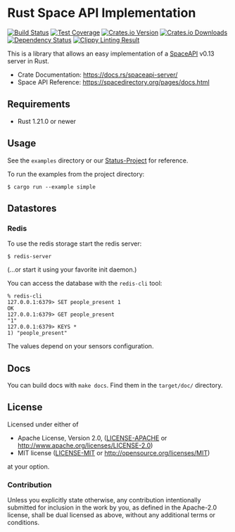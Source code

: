 # Rust Space API Implementation

[![Build Status](https://img.shields.io/travis/spaceapi-community/spaceapi-server-rs/master.svg)](https://travis-ci.org/spaceapi-community/spaceapi-server-rs)
[![Test Coverage](https://img.shields.io/coveralls/spaceapi-community/spaceapi-server-rs/master.svg)](https://coveralls.io/github/spaceapi-community/spaceapi-server-rs)
[![Crates.io Version](https://img.shields.io/crates/v/spaceapi-server.svg)](https://crates.io/crates/spaceapi-server)
[![Crates.io Downloads](https://img.shields.io/crates/d/spaceapi-server.svg)](https://crates.io/crates/spaceapi-server)
[![Dependency Status](https://dependencyci.com/github/spaceapi-community/spaceapi-server-rs/badge)](https://dependencyci.com/github/spaceapi-community/spaceapi-server-rs)
[![Clippy Linting Result](https://clippy.bashy.io/github/spaceapi-community/spaceapi-server-rs/master/badge.svg)](https://clippy.bashy.io/github/spaceapi-community/spaceapi-server-rs/master/log)

This is a library that allows an easy implementation of a
[SpaceAPI](http://spaceapi.net/) v0.13 server in Rust.

- Crate Documentation: https://docs.rs/spaceapi-server/
- Space API Reference: https://spacedirectory.org/pages/docs.html

## Requirements

 * Rust 1.21.0 or newer


## Usage

See the `examples` directory or our
[Status-Project](https://github.com/coredump-ch/status) for reference.

To run the examples from the project directory:

    $ cargo run --example simple


## Datastores

### Redis

To use the redis storage start the redis server:

    $ redis-server

(...or start it using your favorite init daemon.)

You can access the database with the `redis-cli` tool:

    % redis-cli
    127.0.0.1:6379> SET people_present 1
    OK
    127.0.0.1:6379> GET people_present
    "1"
    127.0.0.1:6379> KEYS *
    1) "people_present"

The values depend on your sensors configuration.


## Docs

You can build docs with `make docs`. Find them in the `target/doc/` directory.

## License

Licensed under either of

 * Apache License, Version 2.0, ([LICENSE-APACHE](LICENSE-APACHE) or http://www.apache.org/licenses/LICENSE-2.0)
 * MIT license ([LICENSE-MIT](LICENSE-MIT) or http://opensource.org/licenses/MIT)

at your option.

### Contribution

Unless you explicitly state otherwise, any contribution intentionally
submitted for inclusion in the work by you, as defined in the Apache-2.0
license, shall be dual licensed as above, without any additional terms or
conditions.
